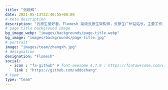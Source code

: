 ```yaml
---
title: "张晓辉"
date: 2021-05-13T22:40:55+08:00
# meta description
description: "云原生爱好者，Flomesh 高级云原生架构师，云原生广州站站长。主要工作涉及微服务、Docker、Kubernetes、DevOps 等。"
# page title background image
bg_image_webp: "images/backgrounds/page-title.webp"
bg_image: "images/backgrounds/page-title.jpg"
# portrait
image: "images/team/zhangxh.jpg"
# designation
designation: "Flomesh"
social:
  - icon : "fa-github" # font-awesome 4.7.0 : https://fontawesome.com/v4.7.0/icons/
    link : "https://github.com/addozhang"  
# type
type: "team"
---
```

